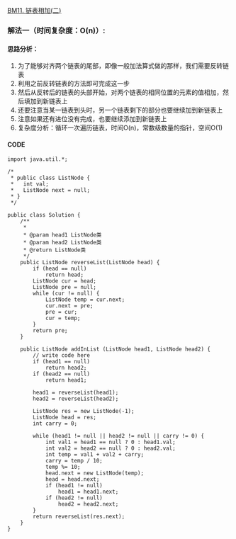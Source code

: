 [BM11. 链表相加(二)](https://www.nowcoder.com/practice/c56f6c70fb3f4849bc56e33ff2a50b6b?tpId=295&tqId=1008772&ru=%2Fpractice%2F947f6eb80d944a84850b0538bf0ec3a5&qru=%2Fta%2Fformat-top101%2Fquestion-ranking&sourceUrl=%2Fexam%2Foj)
### 解法一（时间复杂度：O(n)）:
#### 思路分析：
1. 为了能够对齐两个链表的尾部，即像一般加法算式做的那样，我们需要反转链表
2. 利用之前反转链表的方法即可完成这一步
3. 然后从反转后的链表的头部开始，对两个链表的相同位置的元素的值相加，然后填加到新链表上
4. 还要注意当某一链表到头时，另一个链表剩下的部分也要继续加到新链表上
5. 注意如果还有进位没有完成，也要继续添加到新链表上
6. 复杂度分析：循环一次遍历链表，时间O(n)，常数级数量的指针，空间O(1)
#### CODE
```
import java.util.*;

/*
 * public class ListNode {
 *   int val;
 *   ListNode next = null;
 * }
 */

public class Solution {
    /**
     *
     * @param head1 ListNode类
     * @param head2 ListNode类
     * @return ListNode类
     */
    public ListNode reverseList(ListNode head) {
        if (head == null)
            return head;
        ListNode cur = head;
        ListNode pre = null;
        while (cur != null) {
            ListNode temp = cur.next;
            cur.next = pre;
            pre = cur;
            cur = temp;
        }
        return pre;
    }

    public ListNode addInList (ListNode head1, ListNode head2) {
        // write code here
        if (head1 == null)
            return head2;
        if (head2 == null)
            return head1;

        head1 = reverseList(head1);
        head2 = reverseList(head2);

        ListNode res = new ListNode(-1);
        ListNode head = res;
        int carry = 0;

        while (head1 != null || head2 != null || carry != 0) {
            int val1 = head1 == null ? 0 : head1.val;
            int val2 = head2 == null ? 0 : head2.val;
            int temp = val1 + val2 + carry;
            carry = temp / 10;
            temp %= 10;
            head.next = new ListNode(temp);
            head = head.next;
            if (head1 != null)
                head1 = head1.next;
            if (head2 != null)
                head2 = head2.next;
        }
        return reverseList(res.next);
    }
}
```

